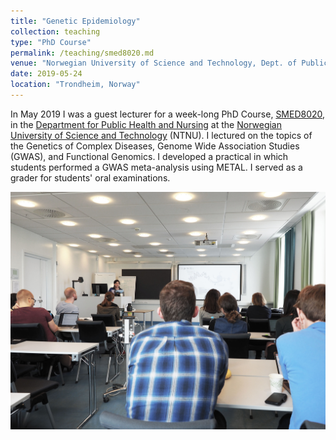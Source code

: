 ```yaml
---
title: "Genetic Epidemiology"
collection: teaching
type: "PhD Course"
permalink: /teaching/smed8020.md
venue: "Norwegian University of Science and Technology, Dept. of Public Health and Nursing "
date: 2019-05-24
location: "Trondheim, Norway" 
---
```


In May 2019 I was a guest lecturer for a week-long PhD Course, [SMED8020](https://www.ntnu.edu/studies/courses/SMED8020#tab=omEmnet), in the [Department for Public Health and Nursing](http://www.ntnu.edu/ism) at the [Norwegian University of Science and Technology](https://www.ntnu.edu) (NTNU). I lectured on the topics of the Genetics of Complex Diseases, Genome Wide Association Studies (GWAS), and Functional Genomics. I developed a practical in which students performed a GWAS meta-analysis using METAL. I served as a grader for students' oral examinations.

![Brooke teaching in Trondheim, Norway](https://github.com/bnwolford/bnwolford.github.io/blob/master/images/image005.jpg)

